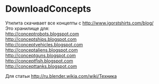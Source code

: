 # DownloadConcepts

Утилита скачивает все концепты с http://www.igorstshirts.com/blog/<br>
Это хранилище для:<br>
http://conceptrobots.blogspot.com<br>
http://conceptships.blogspot.com<br>
http://conceptvehicles.blogspot.com<br>
http://conceptaliens.blogspot.com<br>
http://conceptguns.blogspot.com<br>
http://conceptfish.blogspot.com<br>
http://concepttanks.blogspot.com<br>

Для статьи http://ru.blender.wikia.com/wiki/Техника
